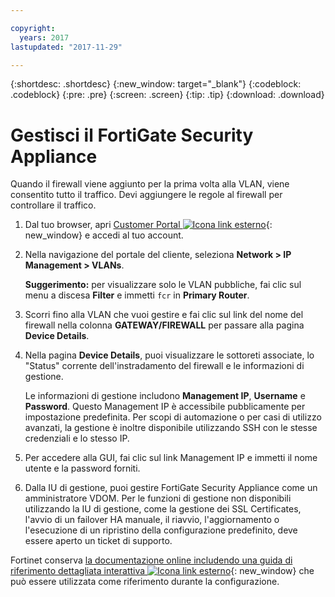 ```yaml
---

copyright:
  years: 2017
lastupdated: "2017-11-29"

---
```


{:shortdesc: .shortdesc}
{:new_window: target="_blank"}
{:codeblock: .codeblock}
{:pre: .pre}
{:screen: .screen}
{:tip: .tip}
{:download: .download}

# Gestisci il FortiGate Security Appliance

Quando il firewall viene aggiunto per la prima volta alla VLAN, viene consentito tutto il traffico. Devi aggiungere le regole al firewall per controllare il traffico. 

1. Dal tuo browser, apri [Customer Portal ![Icona link esterno](../../icons/launch-glyph.svg "Icona link esterno")](https://control.softlayer.com/){: new_window} e accedi al tuo account.
2. Nella navigazione del portale del cliente, seleziona **Network > IP Management > VLANs**. 

	**Suggerimento:** per visualizzare solo le VLAN pubbliche, fai clic sul menu a discesa **Filter** e immetti ``fcr`` in **Primary Router**.
3. Scorri fino alla VLAN che vuoi gestire e fai clic sul link del nome del firewall nella colonna **GATEWAY/FIREWALL** per passare alla pagina **Device Details**.
4. Nella pagina **Device Details**, puoi visualizzare le sottoreti associate, lo "Status" corrente dell'instradamento del firewall e le informazioni di gestione. 

	Le informazioni di gestione includono **Management IP**, **Username** e **Password**. Questo Management IP è accessibile pubblicamente per impostazione predefinita. Per scopi di automazione o per casi di utilizzo avanzati, la gestione è inoltre disponibile utilizzando SSH con le stesse credenziali e lo stesso IP.
5. Per accedere alla GUI, fai clic sul link Management IP e immetti il nome utente e la password forniti. 
6. Dalla IU di gestione, puoi gestire FortiGate Security Appliance come un amministratore VDOM. Per le funzioni di gestione non disponibili utilizzando la IU di gestione, come la gestione dei SSL Certificates, l'avvio di un failover HA manuale, il riavvio, l'aggiornamento o l'esecuzione di un ripristino della configurazione predefinito, deve essere aperto un ticket di supporto.

Fortinet conserva [la documentazione online includendo una guida di riferimento dettagliata interattiva ![Icona link esterno](../../icons/launch-glyph.svg "Icona link esterno")](http://cookbook.fortinet.com/fortigate/){: new_window} che può essere utilizzata come riferimento durante la configurazione.
